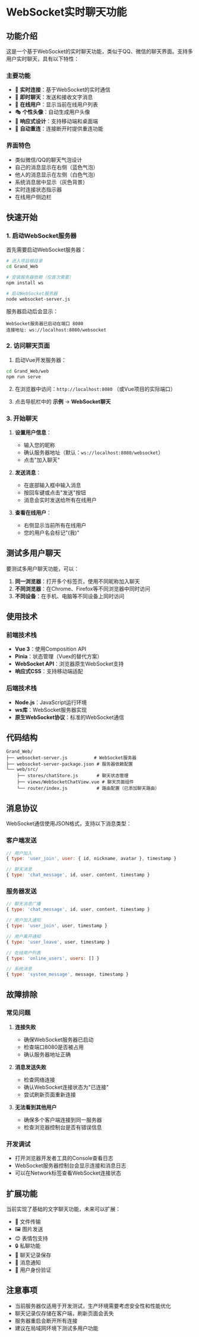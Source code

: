 # WebSocket实时聊天功能

## 功能介绍

这是一个基于WebSocket的实时聊天功能，类似于QQ、微信的聊天界面。支持多用户实时聊天，具有以下特性：

### 主要功能
- 🔗 **实时连接**：基于WebSocket的实时通信
- 💬 **即时聊天**：发送和接收文字消息
- 👥 **在线用户**：显示当前在线用户列表
- 🎭 **个性头像**：自动生成用户头像
- 📱 **响应式设计**：支持移动端和桌面端
- 🔄 **自动重连**：连接断开时提供重连功能

### 界面特色
- 类似微信/QQ的聊天气泡设计
- 自己的消息显示在右侧（蓝色气泡）
- 他人的消息显示在左侧（白色气泡）
- 系统消息居中显示（灰色背景）
- 实时连接状态指示器
- 在线用户侧边栏

## 快速开始

### 1. 启动WebSocket服务器

首先需要启动WebSocket服务器：

```bash
# 进入项目根目录
cd Grand_Web

# 安装服务器依赖（仅首次需要）
npm install ws

# 启动WebSocket服务器
node websocket-server.js
```

服务器启动后会显示：
```
WebSocket服务器已启动在端口 8080
连接地址: ws://localhost:8080/websocket
```

### 2. 访问聊天页面

1. 启动Vue开发服务器：
```bash
cd Grand_Web/web
npm run serve
```

2. 在浏览器中访问：`http://localhost:8080` （或Vue项目的实际端口）

3. 点击导航栏中的 **示例** → **WebSocket聊天**

### 3. 开始聊天

1. **设置用户信息**：
   - 输入您的昵称
   - 确认服务器地址（默认：`ws://localhost:8080/websocket`）
   - 点击"加入聊天"

2. **发送消息**：
   - 在底部输入框中输入消息
   - 按回车键或点击"发送"按钮
   - 消息会实时发送给所有在线用户

3. **查看在线用户**：
   - 右侧显示当前所有在线用户
   - 您的用户名会标记"(我)"

## 测试多用户聊天

要测试多用户聊天功能，可以：

1. **同一浏览器**：打开多个标签页，使用不同昵称加入聊天
2. **不同浏览器**：在Chrome、Firefox等不同浏览器中同时访问
3. **不同设备**：在手机、电脑等不同设备上同时访问

## 使用技术

### 前端技术栈
- **Vue 3**：使用Composition API
- **Pinia**：状态管理（Vuex的替代方案）
- **WebSocket API**：浏览器原生WebSocket支持
- **响应式CSS**：支持移动端适配

### 后端技术栈
- **Node.js**：JavaScript运行环境
- **ws库**：WebSocket服务器实现
- **原生WebSocket协议**：标准的WebSocket通信

## 代码结构

```
Grand_Web/
├── websocket-server.js          # WebSocket服务器
├── websocket-server-package.json # 服务器依赖配置
└── web/src/
    ├── stores/chatStore.js       # 聊天状态管理
    ├── views/WebSocketChatView.vue # 聊天页面组件
    └── router/index.js           # 路由配置（已添加聊天路由）
```

## 消息协议

WebSocket通信使用JSON格式，支持以下消息类型：

### 客户端发送
```javascript
// 用户加入
{ type: 'user_join', user: { id, nickname, avatar }, timestamp }

// 聊天消息
{ type: 'chat_message', id, user, content, timestamp }
```

### 服务器发送
```javascript
// 聊天消息广播
{ type: 'chat_message', id, user, content, timestamp }

// 用户加入通知
{ type: 'user_join', user, timestamp }

// 用户离开通知
{ type: 'user_leave', user, timestamp }

// 在线用户列表
{ type: 'online_users', users: [] }

// 系统消息
{ type: 'system_message', message, timestamp }
```

## 故障排除

### 常见问题

1. **连接失败**
   - 确保WebSocket服务器已启动
   - 检查端口8080是否被占用
   - 确认服务器地址正确

2. **消息发送失败**
   - 检查网络连接
   - 确认WebSocket连接状态为"已连接"
   - 尝试刷新页面重新连接

3. **无法看到其他用户**
   - 确保多个客户端连接到同一服务器
   - 检查浏览器控制台是否有错误信息

### 开发调试

- 打开浏览器开发者工具的Console查看日志
- WebSocket服务器控制台会显示连接和消息日志
- 可以在Network标签查看WebSocket连接状态

## 扩展功能

当前实现了基础的文字聊天功能，未来可以扩展：

- 📎 文件传输
- 🖼️ 图片发送
- 😊 表情包支持
- 🔒 私聊功能
- 📝 聊天记录保存
- 🔔 消息通知
- 👤 用户身份验证

## 注意事项

- 当前服务器仅适用于开发测试，生产环境需要考虑安全性和性能优化
- 聊天记录仅存储在客户端，刷新页面会丢失
- 服务器重启会断开所有连接
- 建议在局域网环境下测试多用户功能 